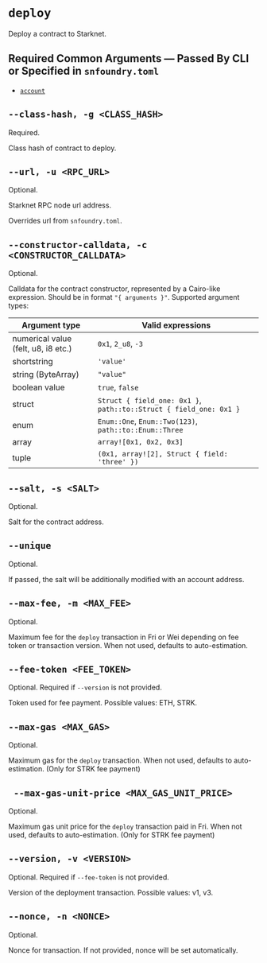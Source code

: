# `deploy`
Deploy a contract to Starknet.

## Required Common Arguments — Passed By CLI or Specified in `snfoundry.toml`

* [`account`](./common.md#--account--a-account_name)

## `--class-hash, -g <CLASS_HASH>`
Required.

Class hash of contract to deploy.

## `--url, -u <RPC_URL>`
Optional.

Starknet RPC node url address.

Overrides url from `snfoundry.toml`.

## `--constructor-calldata, -c <CONSTRUCTOR_CALLDATA>`
Optional.

Calldata for the contract constructor, represented by a Cairo-like expression. Should be in format `"{ arguments }"`.
Supported argument types:

| Argument type                       | Valid expressions                                                  |
|-------------------------------------|--------------------------------------------------------------------|
| numerical value (felt, u8, i8 etc.) | `0x1`, `2_u8`, `-3`                                                |
| shortstring                         | `'value'`                                                          |
| string (ByteArray)                  | `"value"`                                                          |
| boolean value                       | `true`, `false`                                                    |
| struct                              | `Struct { field_one: 0x1 }`, `path::to::Struct { field_one: 0x1 }` |
| enum                                | `Enum::One`, `Enum::Two(123)`, `path::to::Enum::Three`             |
| array                               | `array![0x1, 0x2, 0x3]`                                            |
| tuple                               | `(0x1, array![2], Struct { field: 'three' })`                      |

## `--salt, -s <SALT>`
Optional.

Salt for the contract address.

## `--unique`
Optional.

If passed, the salt will be additionally modified with an account address.

## `--max-fee, -m <MAX_FEE>`
Optional.

Maximum fee for the `deploy` transaction in Fri or Wei depending on fee token or transaction version. When not used, defaults to auto-estimation.

## `--fee-token <FEE_TOKEN>`
Optional. Required if `--version` is not provided.

Token used for fee payment. Possible values: ETH, STRK.

## `--max-gas <MAX_GAS>`
Optional.

Maximum gas for the `deploy` transaction. When not used, defaults to auto-estimation. (Only for STRK fee payment)

## ` --max-gas-unit-price <MAX_GAS_UNIT_PRICE>`
Optional.

Maximum gas unit price for the `deploy` transaction paid in Fri. When not used, defaults to auto-estimation. (Only for STRK fee payment)

## `--version, -v <VERSION>`
Optional. Required if `--fee-token` is not provided.

Version of the deployment transaction. Possible values: v1, v3.

## `--nonce, -n <NONCE>`
Optional.

Nonce for transaction. If not provided, nonce will be set automatically.
